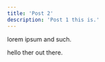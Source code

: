 ```yaml
---
title: 'Post 2'
description: 'Post 1 this is.'
---
```


lorem ipsum and such.

hello ther out there.